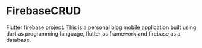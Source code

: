 # FirebaseCRUD
Flutter firebase project.
This is a personal blog mobile application built using dart as programming language, flutter as framework and firebase as a database.
